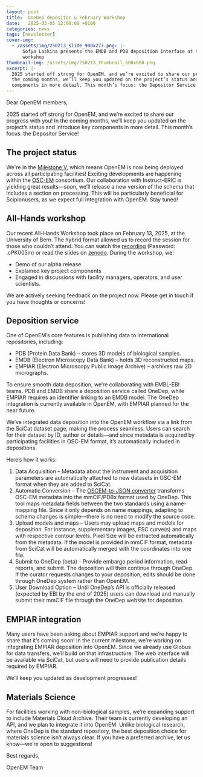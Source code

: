 ```yaml
---
layout: post
title:  OneDep depositor & February Workshop
date:   2025-03-05 12:00:00 +0100
categories: news
tags: [newsletter]
cover-img:
  - /assets/img/250213_slide_900x277.png: |-
      Sofya Laskina presents the EMDB and PDB deposition interface at the February
      workshop
thumbnail-img: /assets/img/250213_thumbnail_600x600.png
excerpt: |-
  2025 started off strong for OpenEM, and we’re excited to share our progress with you! In
  the coming months, we’ll keep you updated on the project’s status and introduce key
  components in more detail. This month’s focus: the Depositor Service!
---
```


Dear OpenEM members,

2025 started off strong for OpenEM, and we’re excited to share our progress with you! In
the coming months, we’ll keep you updated on the project’s status and introduce key
components in more detail. This month’s focus: the Depositor Service!

## The project status

We're in the [Milestone V](https://www.openem.ch/timeline/), which means OpenEM is now
being deployed across all participating facilities! Exciting developments are happening
within the [OSC-EM](https://github.com/osc-em) consortium. Our collaboration with
Instruct-ERIC is yielding great results—soon, we’ll release a new version of the schema
that includes a section on processing. This will be particularly beneficial for
Scipionusers, as we expect full integration with OpenEM. Stay tuned!

## All-Hands workshop

Our recent All-Hands Workshop took place on February 13, 2025, at the University of
Bern. The hybrid format allowed us to record the session for those who couldn’t attend.
You can watch the [recording](https://psich.zoom.us/rec/share/0ouVFIZnhm547bav5PuN71-MrHDYkTyvs-RVb43YM73YMcKdZzt4571JgEpnn8qN.1gROCU2I5PlhniB8)
(Password: .cPK005m) or read the slides on
[zenodo](https://doi.org/10.5281/zenodo.14937442). During the workshop, we:

- Demo of our alpha release
- Explained key project components
- Engaged in discussions with facility managers, operators, and user scientists.

We are actively seeking feedback on the project now. Please get in touch if you have thoughts or concerns!

## Deposition service

One of OpenEM’s core features is publishing data to international repositories, including:

- PDB (Protein Data Bank) – stores 3D models of biological samples.
- EMDB (Electron Microscopy Data Bank) – holds 3D reconstructed maps.
- EMPIAR (Electron Microscopy Public Image Archive) – archives raw 2D micrographs.

To ensure smooth data deposition, we’re collaborating with EMBL-EBI teams. PDB and EMDB share a deposition service called OneDep, while EMPIAR requires an identifier linking to an EMDB model. The OneDep integration is currently available in OpenEM, with EMPIAR planned for the near future.

We’ve integrated data deposition into the OpenEM workflow via a link from the SciCat dataset page, making the process seamless. Users can search for their dataset by ID, author or details—and since metadata is acquired by participating facilities in OSC-EM format, it’s automatically included in depositions.

Here’s how it works:

1. Data Acquisition – Metadata about the instrument and acquisition parameters are
   automatically attached to new datasets in OSC-EM format when they are added to
   SciCat.
2. Automatic Conversion – The [OSCEM-to-JSON
   converter](https://github.com/osc-em/converter-OSCEM-to-mmCIF) transforms OSC-EM
   metadata into the mmCIF/PDBx format used by OneDep. This tool maps metadata fields
   between the two standards using a name-mapping file. Since it only depends on name
   mappings, adapting to schema changes is simple—there is no need to modify the source
   code.
3. Upload models and maps – Users may upload maps and models for deposition. For
   instance, supplementary images, FSC curve(s) and maps with respective contour levels.
   Pixel Size will be extracted automatically from the metadata. If the model is
   provided in mmCIF format, metadata from SciCat will be automatically merged with the
   coordinates into one file.
4. Submit to OneDep (beta) - Provide embargo period information, read reports, and
   submit. The deposition will then continue through OneDep. If the curator requests
   changes to your deposition, edits should be done through OneDep system rather than
   OpenEM.
5. User Download Option – Until OneDep’s API is officially released (expected by EBI by
   the end of 2025) users can download and manually submit their mmCIF file through the
   OneDep website for deposition.

## EMPIAR integration

Many users have been asking about EMPIAR support and we’re happy to share that it’s coming soon!
In the current milestone, we’re working on integrating EMPIAR deposition into OpenEM. Since we already use Globus for data transfers, we’ll build on that infrastructure. The web interface will be available via SciCat, but users will need to provide publication details required by EMPIAR.

We’ll keep you updated as development progresses!

## Materials Science

For facilities working with non-biological samples, we’re expanding support to include Materials Cloud Archive. Their team is currently developing an API, and we plan to integrate it into OpenEM.
Unlike biological research, where OneDep is the standard repository, the best deposition choice for materials science isn’t always clear. If you have a preferred archive, let us know—we’re open to suggestions!

Best regards,

OpenEM Team
